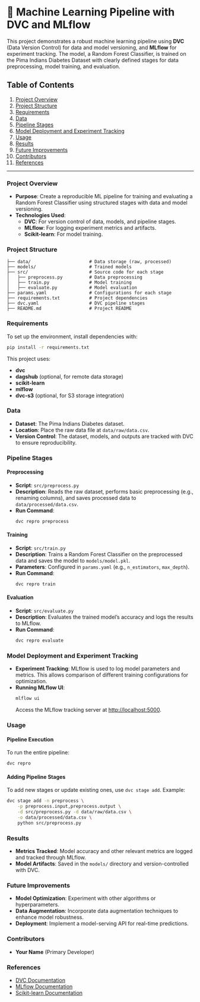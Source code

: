 # 📘 Machine Learning Pipeline with DVC and MLflow

This project demonstrates a robust machine learning pipeline using **DVC** (Data Version Control) for data and model versioning, and **MLflow** for experiment tracking. The model, a Random Forest Classifier, is trained on the Pima Indians Diabetes Dataset with clearly defined stages for data preprocessing, model training, and evaluation.


## Table of Contents
1. [Project Overview](#project-overview)
2. [Project Structure](#project-structure)
3. [Requirements](#requirements)
4. [Data](#data)
5. [Pipeline Stages](#pipeline-stages)
6. [Model Deployment and Experiment Tracking](#model-deployment-and-experiment-tracking)
7. [Usage](#usage)
8. [Results](#results)
9. [Future Improvements](#future-improvements)
10. [Contributors](#contributors)
11. [References](#references)

---

### Project Overview
- **Purpose**: Create a reproducible ML pipeline for training and evaluating a Random Forest Classifier using structured stages with data and model versioning.
- **Technologies Used**: 
  - **DVC**: For version control of data, models, and pipeline stages.
  - **MLflow**: For logging experiment metrics and artifacts.
  - **Scikit-learn**: For model training.

### Project Structure
```
├── data/                      # Data storage (raw, processed)
├── models/                    # Trained models
├── src/                       # Source code for each stage
│   ├── preprocess.py          # Data preprocessing
│   ├── train.py               # Model training
│   ├── evaluate.py            # Model evaluation
├── params.yaml                # Configurations for each stage
├── requirements.txt           # Project dependencies
├── dvc.yaml                   # DVC pipeline stages
├── README.md                  # Project README
```

### Requirements
To set up the environment, install dependencies with:
```bash
pip install -r requirements.txt
```
This project uses:
- **dvc**
- **dagshub** (optional, for remote data storage)
- **scikit-learn**
- **mlflow**
- **dvc-s3** (optional, for S3 storage integration)

### Data
- **Dataset**: The Pima Indians Diabetes dataset.
- **Location**: Place the raw data file at `data/raw/data.csv`.
- **Version Control**: The dataset, models, and outputs are tracked with DVC to ensure reproducibility.

### Pipeline Stages

#### Preprocessing
- **Script**: `src/preprocess.py`
- **Description**: Reads the raw dataset, performs basic preprocessing (e.g., renaming columns), and saves processed data to `data/processed/data.csv`.
- **Run Command**:
  ```bash
  dvc repro preprocess
  ```

#### Training
- **Script**: `src/train.py`
- **Description**: Trains a Random Forest Classifier on the preprocessed data and saves the model to `models/model.pkl`.
- **Parameters**: Configured in `params.yaml` (e.g., `n_estimators`, `max_depth`).
- **Run Command**:
  ```bash
  dvc repro train
  ```

#### Evaluation
- **Script**: `src/evaluate.py`
- **Description**: Evaluates the trained model’s accuracy and logs the results to MLflow.
- **Run Command**:
  ```bash
  dvc repro evaluate
  ```

### Model Deployment and Experiment Tracking
- **Experiment Tracking**: MLflow is used to log model parameters and metrics. This allows comparison of different training configurations for optimization.
- **Running MLflow UI**:
  ```bash
  mlflow ui
  ```
  Access the MLflow tracking server at [http://localhost:5000](http://localhost:5000).

### Usage

#### Pipeline Execution
To run the entire pipeline:
```bash
dvc repro
```

#### Adding Pipeline Stages
To add new stages or update existing ones, use `dvc stage add`. Example:
```bash
dvc stage add -n preprocess \
    -p preprocess.input,preprocess.output \
    -d src/preprocess.py -d data/raw/data.csv \
    -o data/processed/data.csv \
    python src/preprocess.py
```

### Results
- **Metrics Tracked**: Model accuracy and other relevant metrics are logged and tracked through MLflow.
- **Model Artifacts**: Saved in the `models/` directory and version-controlled with DVC.

### Future Improvements
- **Model Optimization**: Experiment with other algorithms or hyperparameters.
- **Data Augmentation**: Incorporate data augmentation techniques to enhance model robustness.
- **Deployment**: Implement a model-serving API for real-time predictions.

### Contributors
- **Your Name** (Primary Developer)
  
### References
- [DVC Documentation](https://dvc.org/doc)
- [MLflow Documentation](https://mlflow.org/docs/latest/index.html)
- [Scikit-learn Documentation](https://scikit-learn.org/stable/documentation.html)
